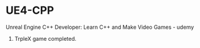 # UE4-CPP
Unreal Engine C++ Developer: Learn C++ and Make Video Games - udemy

1. TrpleX game completed.

